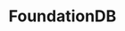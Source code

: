 ---
blog: https://www.foundationdb.org/blog/
git: https://github.com/apple/foundationdb
logohandle: foundationdb
sort: foundationdb
title: FoundationDB
website: https://www.foundationdb.org/
---